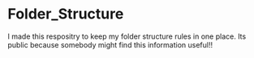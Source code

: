 # Folder_Structure
I made this respositry to keep my folder structure rules in one place. Its public because somebody might find this information useful!!
